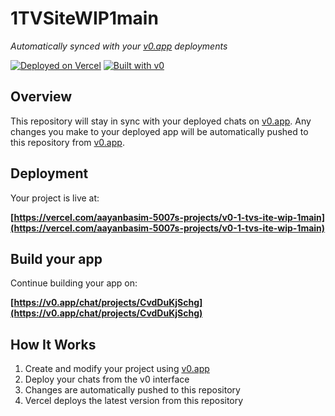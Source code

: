 # 1TVSiteWIP1main

*Automatically synced with your [v0.app](https://v0.app) deployments*

[![Deployed on Vercel](https://img.shields.io/badge/Deployed%20on-Vercel-black?style=for-the-badge&logo=vercel)](https://vercel.com/aayanbasim-5007s-projects/v0-1-tvs-ite-wip-1main)
[![Built with v0](https://img.shields.io/badge/Built%20with-v0.app-black?style=for-the-badge)](https://v0.app/chat/projects/CvdDuKjSchg)

## Overview

This repository will stay in sync with your deployed chats on [v0.app](https://v0.app).
Any changes you make to your deployed app will be automatically pushed to this repository from [v0.app](https://v0.app).

## Deployment

Your project is live at:

**[https://vercel.com/aayanbasim-5007s-projects/v0-1-tvs-ite-wip-1main](https://vercel.com/aayanbasim-5007s-projects/v0-1-tvs-ite-wip-1main)**

## Build your app

Continue building your app on:

**[https://v0.app/chat/projects/CvdDuKjSchg](https://v0.app/chat/projects/CvdDuKjSchg)**

## How It Works

1. Create and modify your project using [v0.app](https://v0.app)
2. Deploy your chats from the v0 interface
3. Changes are automatically pushed to this repository
4. Vercel deploys the latest version from this repository